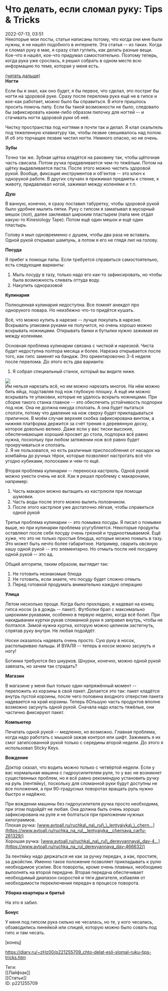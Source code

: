 Что делать, если сломал руку: Tips & Tricks
============================================

   
 2022-07-13, 03:51   
  Некоторые мои посты, статьи написаны потому, что когда они мне были нужны, я не нашёл подобного в интернете. Эта статья -- из таких. Когда я сломал руку в мае, я сразу стал гуглить, как делать разные вещи. Кое-что я нашёл, кое-что придумал самостоятельно. Поэтому теперь, когда рука уже срослась, я решил собрать в одном месте всю информацию по теме, которая у меня есть.   
   
  [(читать дальше)](https://zHz00.diary.ru/p221255709.htm?index=1#linkmore221255709m1)      
  **Ногти**    
   
 Если бы я знал, как оно будет, я бы первое, что сделал, это постриг бы ногти на здоровой руке. Сразу после перелома рука ещё не в гипсе и кое-как работает, можно было бы справиться. В итоге пришлось просить помочь папу. Если бы такой возможности не было, следовало бы зафиксировать каким-либо образом пилочку для ногтей -- и стачивать ногти здоровой руки об неё.   
   
 Чистку пространства под ногтями я почти так и делал. Я клал скальпель под тяжеленную клавиатуру так, чтобы лезвие свешивалось над полом. И об это торчащее лезвие чистил ногти. Немного опасно, но не очень.   
   
  **Зубы**    
   
 Точно так же. Зубная щётка кладётся на раковину так, чтобы щёточная часть свисала. Потом ручка придавливается чем-то тяжёлым. Потом на щётку выдавливается паста. После этого можно чистить здоровой рукой. Вообще, фиксация инструментов и об'ектов -- это ключ к однорукой работе. В других случаях я прижимал предметы к стенке, к животу, придавливал ногой, зажимал между коленями и т.п.   
   
  **Душ**    
   
 В ванную, конечно, я сразу поставил табуретку, чтобы здоровой рукой было удобнее мылить пятки. Руку с гипсом я заматывал в мусорный мешок (лол), далее заклеивал широким пластырем (папа мне отдал какую-то Kinesiology Tape). Потом ещё один мешок и ещё один пластырь.   
   
 Голову я мыл одновременно с душем, чтобы два раза не вставать. Одной рукой открывал шампунь, а потом я его не глядя лил на голову.   
   
  **Посуда**    
   
 Я прибег к помощи папы. Если требуется справиться самостоятельно, есть следующие варианты:   
 1. Мыть посуду в тазу, только надо его как-то зафиксировать, но чтобы была возможность сливать оттуда воду.   
 2. Накупить одноразовой   
   
  **Кулинария**    
   
 Полноценная кулинария недоступна. Все помнят анекдот про однорукого повара. Но неизбежно что-то придётся кушать.   
   
 Всё, что можно купить в нарезке -- лучше покупать в нарезке. Вскрывать упаковки руками не получится, но очень хорошо можно вскрывать ножницами. Открывать банки и бутылки нужно зажимая их между коленями.   
   
 Основная проблема кулинарии связана с чисткой и нарезкой. Чиста будет недоступна полтора месяца и более. Нарезка открывается после того, как гипс заменят на бандаж. Это ориентировочно 3-4 неделя после перелома. До этого есть два варианта:   
 1. Я собрал специальный станок, который вы видите ниже.   
   
   [![](https://i.yapx.ru/S2gwKl.jpg)](https://yapx.ru/v/S2gwK)     
 Им нельзя нарезать всё, но им можно нарезать многое. На нём можно бить яйца, подставляя под нож глубокую плошку. А ещё им можно вскрывать те упаковки, которые не удалось вскрыть ножницами. При сборке такого станка главное -- это обеспечить устойчивость подпорки под нож. Она не должна никуда сползать. А она будет пытаться сползти, потому что давление на нож сверху будет прикладываться приличное. В моём случае верхняя скобка зафиксирована винтом, а нижняя платформа держится за счёт трения о деревянную доску, которое довольно велико. Даже если у вас тиски высокие, обеспечивающие хороший просвет до стола, подпорка всё равно нужна, поскольку при любом затяжении нож всё равно будет прокручиваться и сползать.   
 2. Я не пользовался, но есть различные приспособления от насадок на комбайны до ручных тёрок, которые позволяют настрогать всё что угодно кубиками, полосками и чем-то ещё.   
   
 Вторая проблема кулинарии -- переноска кастрюль. Одной рукой можно унести очень не всё. Как я решал проблему с макаронами, например:   
 1. Часть макарон можно вытащить из кастрлюли при помощи шумовки.   
 2. Часть воды после этого можно вылить половником.   
 3. После этого кастрлюя уже достаточно лёгкая, чтобы справиться одной рукой   
   
 Третья проблема кулинарии -- это помывка посуды. Я писал о помывке выше, но при кулинарии проблема усугубляется. Некоторые продукты оставляют после себя посуду очень грязной и трудноотмываемой. Ещё хуже, что это не только простые блюдца, которые можно помыть в тазу. Это может быть нечто более габаритное. Например, сварить овсяную кашу одной рукой -- это элементарно. Но отмыть после неё посудину одной рукой -- это ад.   
   
 Общий алгоритм, таким образом, выглядит так:   
 1. Не готовить незнакомые блюда   
 2. Не готовить, если знаете, что посуду будет сложно отмыть   
 3. Перед готовкой продумать внимательно каждую операцию   
   
  **Улица**    
   
 Летом несколько проще. Когда было прохладно, я надевал на конец гипса носок (а в дождь -- пакет). Футболки брал с максимально широкими рукавами, особенно в первую неделю, когда всё болит. При накидывании куртки рукав сломанной руки я заправил внутрь, чтобы не болтался. Зимой нужна куртка, которую можно целиком застегнуть, спрятав руку внутри. Не любая подойдёт.   
   
 Носки оказалось надевать очень просто. Сую руку в носок, растопыриваю пальцы. И ВУАЛЯ -- теперь в носок можно засунуть и ногу!   
   
 Ботинки требуются без шнурков. Шнурки, конечно, можно одной рукой завязать, но зачем так страдать?   
   
  **Магазин**    
   
 В магазине у меня был только один напряжённый момент -- переложить из корзины в свой пакет. Делается это так: пакет кладётся внутрь пустой корзины, после чего половина входного отверстия пакета надевается на край корзины. Теперь бОльшую часть продуктов вполне возможно засунуть одной рукой. Сначала надо класть тяжёлые, они частично фиксируют пакет.   
   
  **Компьютер**    
   
 Печатать одной рукой -- медленно, но возможно. Главная проблема, когда надо работать с мышкой зажав контрол или шифт. Зажимать я их смог загипсованной рукой только с середины второй недели. До этого я использовал Sticky Keys.   
   
  **Вождение**    
   
 Доктор сказал, что водить можно только с четвёртой недели. Если у вас нормальная машина с гидроусилителем руля, то у вас не возникнет существенных проблем, но я всё равно рекомендую установить ручку на руль (лентяйку), поскольку для сломанной руки будут доступны не все положения, а при 90-градусных поворотах вращать руль нужно быстро и надёжно.   
   
 При вождении машины без гидроусилителя ручка просто необходима, при этом подойдёт не любая. Она должна быть очень хорошо зафиксирована на руле и не болтаться при приложении нужных килограммов.   
 Плохая ручка:  [www.avtoall.ru/ruchka\_na\_rul\_\_lentyaiyka\_\_chern...](https://www.avtoall.ru/ruchka_na_rul__lentyaiyka__chernaya_carfu-261329/)    
 Хорошая ручка:  [www.avtoall.ru/ruchka\_na\_rul\_derevyannaya\_dav-4...](https://www.avtoall.ru/ruchka_na_rul_derevyannaya_dav-466632/)    
   
 За лентяйку надо держаться не как за ручку передач, а как, простите, за джойстик. Именно такое положение позволяет прикладывать к рулю необходимое усилие. Все повороты, кроме очень плавных, необходимо выполнять на второй передаче. Вторая передача обеспечивает необходимый диапазон скоростей и тяги двигателя, избавляя от необходимости переключения передач в процессе поворота.   
   
  **Уборка квартиры и бритьё**    
   
 На это я забил.   
   
  **Бонус**    
   
 У меня под гипсом рука сильно не чесалась, но те, у кого чесалась, обзаводились линейкой или спицей, которую можно было совать под гипс и там чесать.   
     
 [конец]   
    
 <https://diary.ru/~zHz00/p221255709_chto-delat-esli-slomal-ruku-tips-tricks.htm>   
   
 Теги:   
 [[Лайфхак]]   
 [[Статьи]]   
 ID: p221255709